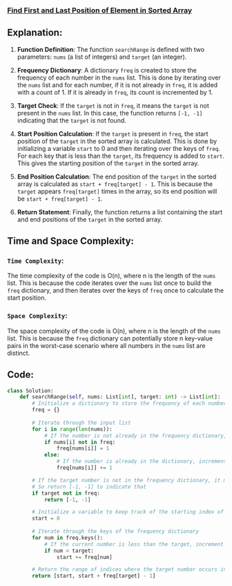 ### [Find First and Last Position of Element in Sorted Array](https://leetcode.com/problems/find-first-and-last-position-of-element-in-sorted-array/description/)

## Explanation:
1. **Function Definition**: The function `searchRange` is defined with two parameters: `nums` (a list of integers) and `target` (an integer).

2. **Frequency Dictionary**: A dictionary `freq` is created to store the frequency of each number in the `nums` list. This is done by iterating over the `nums` list and for each number, if it is not already in `freq`, it is added with a count of 1. If it is already in `freq`, its count is incremented by 1.

3. **Target Check**: If the `target` is not in `freq`, it means the `target` is not present in the `nums` list. In this case, the function returns `[-1, -1]` indicating that the `target` is not found.

4. **Start Position Calculation**: If the `target` is present in `freq`, the start position of the `target` in the sorted array is calculated. This is done by initializing a variable `start` to 0 and then iterating over the keys of `freq`. For each key that is less than the `target`, its frequency is added to `start`. This gives the starting position of the `target` in the sorted array.

5. **End Position Calculation**: The end position of the `target` in the sorted array is calculated as `start + freq[target] - 1`. This is because the `target` appears `freq[target]` times in the array, so its end position will be `start + freq[target] - 1`.

6. **Return Statement**: Finally, the function returns a list containing the start and end positions of the `target` in the sorted array.

## Time and Space Complexity:
### `Time Complexity`:
The time complexity of the code is O(n), where n is the length of the `nums` list. This is because the code iterates over the `nums` list once to build the `freq` dictionary, and then iterates over the keys of `freq` once to calculate the start position.

### `Space Complexity`:
The space complexity of the code is O(n), where n is the length of the `nums` list. This is because the `freq` dictionary can potentially store n key-value pairs in the worst-case scenario where all numbers in the `nums` list are distinct.

## Code:
```python
class Solution:
    def searchRange(self, nums: List[int], target: int) -> List[int]:
        # Initialize a dictionary to store the frequency of each number in the input list
        freq = {}
        
        # Iterate through the input list
        for i in range(len(nums)):
            # If the number is not already in the frequency dictionary, add it with a frequency of 1
            if nums[i] not in freq:
                freq[nums[i]] = 1
            else:
                # If the number is already in the dictionary, increment its frequency
                freq[nums[i]] += 1

        # If the target number is not in the frequency dictionary, it means it's not present in the input list
        # So return [-1, -1] to indicate that
        if target not in freq:
            return [-1, -1]

        # Initialize a variable to keep track of the starting index of the target number in the sorted list
        start = 0
        
        # Iterate through the keys of the frequency dictionary
        for num in freq.keys():
            # If the current number is less than the target, increment the starting index by the frequency of the current number
            if num < target:
                start += freq[num]

        # Return the range of indices where the target number occurs in the input list
        return [start, start + freq[target] - 1]

```

